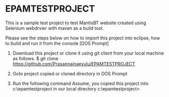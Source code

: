 # EPAMTESTPROJECT
This is a sample test project to test MantisBT website created using Selenium webdrvier with maven as a build tool.

Please see the steps below on how to import this project into eclipse, how to build and run it from the console [DOS Prompt]

1. Download this project or clone it using git client from your local machine as follows.
$ git clone https://github.com/Prasannajnaeyulu/EPAMTESTPROJECT

2. Goto project copied or cloned directory in DOS Prompt

3. Run the following command
Assume, you copied this project into c:\epamtestproject in our local directory
c:\epamtestproject> 
